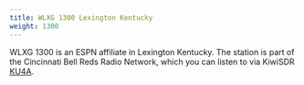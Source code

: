 ```yaml
---
title: WLXG 1300 Lexington Kentucky
weight: 1300
---
```

WLXG 1300 is an ESPN affiliate in Lexington Kentucky.
The station is part of the Cincinnati Bell Reds Radio Network,
which you can listen to via
KiwiSDR [KU4A](http://ku4a.ddns.net:8073/?f=1300.00amz10).
